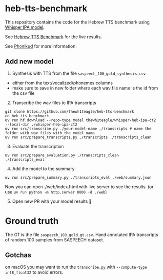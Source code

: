 # heb-tts-benchmark

This repository contains the code for the Hebrew TTS benchmark using [Whisper IPA model](https://github.com/thewh1teagle/whisper-heb-ipa).

See [Hebrew TTS Benchmark](https://thewh1teagle.github.io/heb-tts-benchmark) for the live results.


See [Phonikud](https://phonikud.github.io) for more information.

## Add new model

1. Synthesis with TTS from the file `saspeech_100_gold_synthesis.csv` 

- either from the text/vocalized/phonemes columns
- make sure to save in new folder where each wav file name is the id from the csv file

2. Transcribe the wav files to IPA transcripts

```console
git clone https://github.com/thewh1teagle/heb-tts-benchmark
cd heb-tts-benchmark
uv run hf download --repo-type model thewh1teagle/whisper-heb-ipa-ct2 --local-dir ./whisper-heb-ipa-ct2
uv run src/transcribe.py ./your-model-name ./transcripts # name the folder with wav files with the model name
uv run src/prepare_transcripts.py ./transcripts ./transcripts_clean
```

3. Evaluate the transcription

```console
uv run src/prepare_evaluation.py ./transcripts_clean ./transcripts_eval
```

4. Add the model to the summary
```console
uv run src/prepare_summary.py ./transcripts_eval ./web/summary.json
```

Now you can open ./web/index.html with live server to see the results. (or use `uv run python -m http.server 8000 -d ./web`)

5. Open new PR with your model results 🎉

# Ground truth

The GT is the file `saspeech_100_gold_gt.csv`.
Hand annotated IPA transcripts of random 100 samples from SASPEECH dataset.

## Gotchas

on macOS you may want to run the `transcribe.py` with `--compute-type int8_float32` to avoid errors.